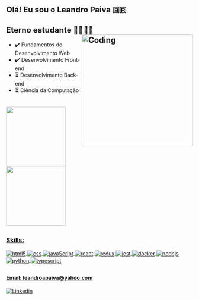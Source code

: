 
## Olá! Eu sou o Leandro Paiva 🇧🇷 

## Eterno estudante 🏋🏽‍♂️🚀 <img align="right" alt="Coding" width="300" src="https://miro.medium.com/max/680/0*7Q3yvSIv_t0ioJ-Z.gif"/>
 
 - ✔️  Fundamentos do Desenvolvimento Web
 - ✔️  Desenvolvimento Front-end
 - :hourglass_flowing_sand: Desenvolvimento Back-end  
 - :hourglass_flowing_sand: Ciência da Computação
 ##
<div align="center"> <a href="https://github.com/oleandropaiva"> </div>
 
 <div>
  <img height="160em" 
       src="https://github-readme-stats.vercel.app/api?username=oleandropaiva&show_icons=true&theme=react&include_all_commits=true&count_private=true" />
  <img height="160em" src="https://github-readme-stats.vercel.app/api/top-langs/?username=oleandropaiva&layout=compact&theme=react" /> 
</div>

##
 
 <h3>Skills:</h3>
 <div style="display: inline_block">
   <img align="center" alt="html5" src="https://img.shields.io/badge/HTML5-E34F26?style=for-the-badge&logo=html5&logoColor=white" />
  <img align="center" alt="css" src="https://img.shields.io/badge/CSS-239120?&style=for-the-badge&logo=css3&logoColor=white" />
  <img align="center" alt="javaScript" src="https://img.shields.io/badge/JavaScript-323330?style=for-the-badge&logo=javascript&logoColor=F7DF1E" />
  <img align="center" alt="react" src="https://img.shields.io/badge/React-20232A?style=for-the-badge&logo=react&logoColor=61DAFB" />
  <img align="center" alt="redux" src="https://img.shields.io/badge/Redux-593D88?style=for-the-badge&logo=redux&logoColor=white" />
  <img align="center" alt="jest" src="https://img.shields.io/badge/Jest-323330?style=for-the-badge&logo=Jest&logoColor=white" />
  <img align="center" alt="docker" src="https://img.shields.io/badge/Docker-2CA5E0?style=for-the-badge&logo=docker&logoColor=white" />
  <img align="center" alt="nodejs" src="https://img.shields.io/badge/Node.js-339933?style=for-the-badge&logo=nodedotjs&logoColor=white" />
  <img align="center" alt="python" src="https://img.shields.io/badge/Python-FFD43B?style=for-the-badge&logo=python&logoColor=blue" />
  <img align="center" alt="typescript" src="https://img.shields.io/badge/TypeScript-007ACC?style=for-the-badge&logo=typescript&logoColor=white" />
  </div>
 
   ##
 
#### Email: leandroapaiva@yahoo.com
[![Linkedin](https://img.shields.io/badge/LinkedIn-0077B5?style=for-the-badge&logo=linkedin&logoColor=white)](https://www.linkedin.com/in/leandroapaiva/)
